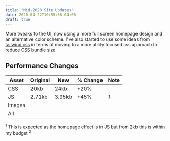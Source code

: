 ```yaml
---
title: "Mid-2020 Site Updates"
date: 2020-04-22T10:55:56-04:00
draft: true
---
```


More tweaks to the UI, now using a more full screen homepage design and an alternative color scheme. I've also started to use some ideas from [tailwind.css](https://tailwindcss.com/) in terms of moving to a more utility focused css approach to reduce CSS bundle size.

## Performance Changes

| Asset | Original | New | % Change | Note |
| ------ | -------- | --- | -------- | --- |
| CSS | 20kb | 24kb | <span class="text-red">+20%</span> |  |
| JS | 2.71kb | 3.95kb | <span class="text-red">+45%</span> | <sup>1</sup> |
| Images | | | |
| All | | | 

<sup>1</sup> This is expected as the homepage effect is in JS but from 2kb this is within my budget
<sup>2</sup> 
